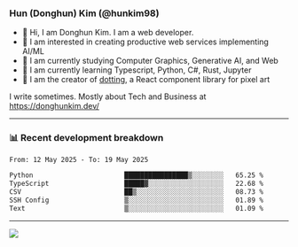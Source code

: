 ### Hun (Donghun) Kim (@hunkim98)

- 👋 Hi, I am Donghun Kim. I am a web developer. 
- 🤔 I am interested in creating productive web services implementing AI/ML
- 🔭 I am currently studying Computer Graphics, Generative AI, and Web 
- 🌱 I am currently learning Typescript, Python, C#, Rust, Jupyter
- 🎨 I am the creator of [dotting](https://github.com/hunkim98/dotting), a React component library for pixel art

I write sometimes. Mostly about Tech and Business at https://donghunkim.dev/

---
### 📊 Recent development breakdown
<!--START_SECTION:waka-->

```txt
From: 12 May 2025 - To: 19 May 2025

Python                       ████████████████▒░░░░░░░░   65.25 %
TypeScript                   █████▓░░░░░░░░░░░░░░░░░░░   22.68 %
CSV                          ██▒░░░░░░░░░░░░░░░░░░░░░░   08.73 %
SSH Config                   ▒░░░░░░░░░░░░░░░░░░░░░░░░   01.89 %
Text                         ▒░░░░░░░░░░░░░░░░░░░░░░░░   01.09 %
```

<!--END_SECTION:waka-->
---

<!-- <div align='center'> -->
  <img align="center" src="https://github-readme-stats.vercel.app/api?username=hunkim98&theme=dark&show_icons=true"/>
<!-- </div> -->
<!--
**hunkim98/hunkim98** is a ✨ _special_ ✨ repository because its `README.md` (this file) appears on your GitHub profile.

Here are some ideas to get you started:

- 🔭 I’m currently working on ...
- 🌱 I’m currently learning ...
- 👯 I’m looking to collaborate on ...
- 🤔 I’m looking for help with ...
- 💬 Ask me about ...
- 📫 How to reach me: ...
- 😄 Pronouns: ...
- ⚡ Fun fact: ...
-->
